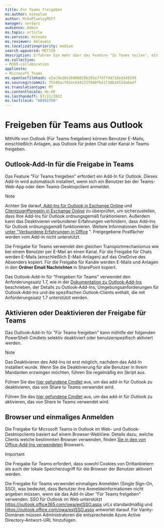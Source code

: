 ```yaml
---
title: Für Teams freigeben
ms.author: mikeplum
author: MikePlumleyMSFT
manager: serdars
audience: Admin
ms.topic: article
ms.service: msteams
ms.reviewer: kblevens
ms.localizationpriority: medium
search.appverid: MET150
description: Erfahren Sie mehr über das Feature "In Teams teilen", mit dem Benutzer E-Mails und E-Mail-Anlagen aus Outlook für jeden Chat oder Kanal in Teams freigeben können.
ms.collection:
- M365-collaboration
appliesto:
- Microsoft Teams
ms.openlocfilehash: e2ac9a38e16000829b391e77dffdd718ed349299
ms.sourcegitcommit: f5546acf02ec644225f6d0fb41f38b1912da6adf
ms.translationtype: MT
ms.contentlocale: de-DE
ms.lasthandoff: 07/21/2022
ms.locfileid: "66952759"
---
```

# <a name="share-to-teams-from-outlook"></a>Freigeben für Teams aus Outlook

Mithilfe von Outlook (Für Teams freigeben) können Benutzer E-Mails, einschließlich Anlagen, aus Outlook für jeden Chat oder Kanal in Teams freigeben.

## <a name="outlook-add-in-for-share-to-teams"></a>Outlook-Add-In für die Freigabe in Teams 

Das Feature "Für Teams freigeben" erfordert ein Add-In für Outlook. Dieses Add-In wird automatisch installiert, wenn sich ein Benutzer bei der Teams-Web-App oder dem Teams-Desktopclient anmeldet.

> [!NOTE]
> Achten Sie darauf[, Add-Ins für Outlook in Exchange Online](/exchange/clients-and-mobile-in-exchange-online/add-ins-for-outlook/add-ins-for-outlook) und [Clientzugriffsregeln in Exchange Online](/exchange/clients-and-mobile-in-exchange-online/client-access-rules/client-access-rules) zu überprüfen, um sicherzustellen, dass Ihre Add-Ins für Outlook ordnungsgemäß funktionieren. Außerdem kann das Deaktivieren verbundener Erfahrungen verhindern, dass Add-Ins für Outlook ordnungsgemäß funktionieren. Weitere Informationen finden Sie [unter "Verbundene Erfahrungen in Office](https://support.microsoft.com/topic/connected-experiences-in-office-8d2c04f7-6428-4e6e-ac58-5828d4da5b7c) ". Freigegebene Postfächer werden vom Add-In nicht unterstützt. 

Die Freigabe für Teams verwendet den gleichen Transportmechanismus wie bei einem Benutzer per E-Mail an einen Kanal. Für die Freigabe für Chats werden E-Mails (einschließlich E-Mail-Anlagen) auf das OneDrive des Absenders kopiert. Für die Freigabe für Kanäle werden E-Mails und Anlagen in den **Ordner Email Nachrichten** in SharePoint kopiert.

Das Outlook-Add-In für "Freigeben für Teams" verwendet den Anforderungssatz 1.7, wie in der [Dokumentation zu Outlook-Add-Ins](/exchange/clients-and-mobile-in-exchange-online/add-ins-for-outlook/add-ins-for-outlook) beschrieben, der Details zu Outlook-Add-Ins, Umgebungsanforderungen für Outlook-Add-Ins und die spezifischen Outlook-Clients enthält, die mit Anforderungssatz 1.7 unterstützt werden.

## <a name="enabling-or-disabling-share-to-teams"></a>Aktivieren oder Deaktivieren der Freigabe für Teams

Das Outlook-Add-In für "Für Teams freigeben" kann mithilfe der folgenden PowerShell-Cmdlets selektiv deaktiviert oder benutzerspezifisch aktiviert werden.

> [!NOTE]
> Das Deaktivieren des Add-Ins ist erst möglich, nachdem das Add-In installiert wurde. Wenn Sie die Deaktivierung für alle Benutzer in Ihrem Mandanten erzwingen möchten, führen Sie regelmäßig ein Skript aus.

Führen Sie das [hier gefundene Cmdlet](/powershell/module/exchange/disable-app) aus, um das add-in für Outlook zu deaktivieren, das von Share to Teams verwendet wird.

Führen Sie das [hier gefundene Cmdlet](/powershell/module/exchange/enable-app) aus, um das add-in für Outlook zu aktivieren, das von Share to Teams verwendet wird.

## <a name="browsers-and-single-sign-on"></a>Browser und einmaliges Anmelden

Die Freigabe für Microsoft Teams in Outlook im Web- und Outlook-Desktopclients basiert auf einem Browser-WebView. Details dazu, welche Clients welche bestimmten Browser verwenden, finden [Sie in den von Office-Add-Ins verwendeten](/office/dev/add-ins/concepts/browsers-used-by-office-web-add-ins) Browsern. 

> [!IMPORTANT]
> Die Freigabe für Teams erfordert, dass sowohl Cookies von Drittanbietern als auch der lokale Speicherzugriff für die Browser der Benutzer aktiviert werden.

Die Freigabe für Teams verwendet einmaliges Anmelden (Single Sign-On, SSO), was bedeutet, dass Benutzer ihre Anmeldeinformationen nicht angeben müssen, wenn sie das Add-In über "Für Teams freigeben" verwenden. SSO für Outlook im Web unterstützt <https://outlook.office365.com/owa/extSSO.aspx> urLs standardmäßig und <https://outlook.office.com/owa/extSSO.aspx> antwortet darauf. Für Vanity-Domänen müssen Administratoren die entsprechende Azure Active Directory-Antwort-URL hinzufügen.
